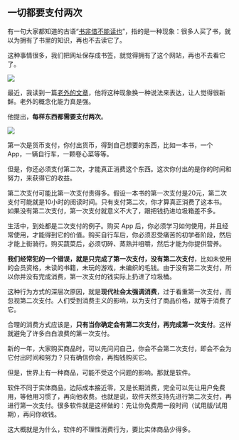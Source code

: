 ## 一切都要支付两次

有一句大家都知道的古语“[书非借不能读也](https://baike.baidu.com/item/黄生借书说/11002602)”，指的是一种现象：很多人买了书，就以为拥有了书里的知识，再也不去读它了。

这种事情很多，我们把网址保存成书签，就觉得拥有了这个网站，再也不去看它了。

![](https://cdn.beekka.com/blogimg/asset/202501/bg2025010101.webp)

最近，我读到一篇[老外的文章](https://www.raptitude.com/2022/01/everything-must-be-paid-for-twice/)，他将这种现象换一种说法来表达，让人觉得很新鲜。老外的概念化能力真是强。

他提出，**每样东西都需要支付两次**。

![](https://cdn.beekka.com/blogimg/asset/202501/bg2025010102.webp)

第一次是货币支付，你付出货币，得到自己想要的东西，比如一本书，一个 App，一辆自行车，一颗卷心菜等等。

但是，你还必须支付第二次，才能真正消费这个东西。这次你付出的是你的时间和努力，来获得它的收益。

第二次支付可能比第一次支付贵得多。假设一本书的第一次支付是20元，第二次支付可能就是10小时的阅读时间。只有支付第二次，你才算真正消费了这本书。如果没有第二次支付，第一次支付就意义不大了，跟把钱扔进垃圾箱差不多。

生活中，到处都是二次支付的例子。购买 App 后，你必须学习如何使用，并且经常使用，才能得到它的价值。购买自行车后，你必须忍受痛苦的初学者阶段，然后才能上街骑行。购买蔬菜后，必须切碎、蒸熟并咀嚼，然后才能为你提供营养。

**我们经常犯的一个错误，就是只完成了第一次支付，没有第二次支付**，比如未使用的会员资格，未读的书籍，未玩的游戏，未编织的毛钱。由于没有第二次支付，所以你并没有完成消费，第一次支付的钱实际上扔进了垃圾桶。

这种行为方式的深层次原因，就是**现代社会太强调消费**，过于看重第一次支付，而忽视第二次支付。人们受到消费主义的影响，以为支付了商品价格，就等于消费了它。

合理的消费方式应该是，**只有当你确定会有第二次支付，再完成第一次支付**。这样就避免了许多白白浪费的第一次支付。

新的一年，大家购买商品时，可以先问问自己，你会不会第二次支付，即会不会为它付出时间和努力？只有确信你会，再掏钱购买它。

但是，世界上有一种商品，可能不受这个问题的影响。那就是软件。

软件不同于实体商品，边际成本接近零，又是长期消费，完全可以先让用户免费用，等他用习惯了，再向他收费。也就是说，软件天然支持先进行第二次支付，再进行第一次支付。很多软件就是这样做的：先让你免费用一段时间（试用版/试用期），再问你收钱。

这大概就是为什么，软件的不理性消费行为，要比实体商品少得多。

